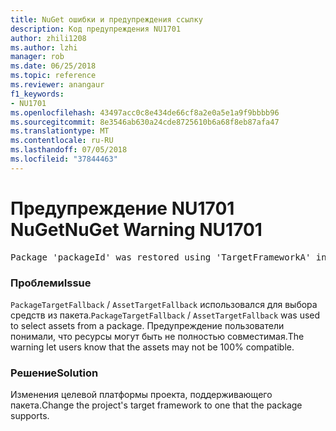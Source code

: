 ```yaml
---
title: NuGet ошибки и предупреждения ссылку
description: Код предупреждения NU1701
author: zhili1208
ms.author: lzhi
manager: rob
ms.date: 06/25/2018
ms.topic: reference
ms.reviewer: anangaur
f1_keywords:
- NU1701
ms.openlocfilehash: 43497acc0c8e434de66cf8a2e0a5e1a9f9bbbb96
ms.sourcegitcommit: 8e3546ab630a24cde8725610b6a68f8eb87afa47
ms.translationtype: MT
ms.contentlocale: ru-RU
ms.lasthandoff: 07/05/2018
ms.locfileid: "37844463"
---
```

# <a name="nuget-warning-nu1701"></a><span data-ttu-id="44fda-103">Предупреждение NU1701 NuGet</span><span class="sxs-lookup"><span data-stu-id="44fda-103">NuGet Warning NU1701</span></span>

<pre>Package 'packageId' was restored using 'TargetFrameworkA' instead the project target framework 'TargetFrameworkB'. This package may not be fully compatible with your project.</pre>

### <a name="issue"></a><span data-ttu-id="44fda-104">Проблеми</span><span class="sxs-lookup"><span data-stu-id="44fda-104">Issue</span></span>
<span data-ttu-id="44fda-105">`PackageTargetFallback` / `AssetTargetFallback` использовался для выбора средств из пакета.</span><span class="sxs-lookup"><span data-stu-id="44fda-105">`PackageTargetFallback` / `AssetTargetFallback` was used to select assets from a package.</span></span> <span data-ttu-id="44fda-106">Предупреждение пользователи понимали, что ресурсы могут быть не полностью совместимая.</span><span class="sxs-lookup"><span data-stu-id="44fda-106">The warning let users know that the assets may not be 100% compatible.</span></span>

### <a name="solution"></a><span data-ttu-id="44fda-107">Решение</span><span class="sxs-lookup"><span data-stu-id="44fda-107">Solution</span></span>
<span data-ttu-id="44fda-108">Изменения целевой платформы проекта, поддерживающего пакета.</span><span class="sxs-lookup"><span data-stu-id="44fda-108">Change the project's target framework to one that the package supports.</span></span>